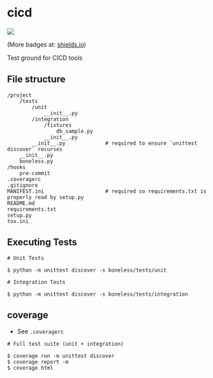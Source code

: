 # cicd

![](https://codebuild.us-east-2.amazonaws.com/badges?uuid=eyJlbmNyeXB0ZWREYXRhIjoiWmZFUU9ZS1NtM1JIdVFYOG0yejBucmFxR2JOYVN0YVZUcTBzSW9ZWjI1K2VCUk1mbXNWQ2NBdUZZWjBLclAxOGxnRnZBRUc4U1c4d0lJdkVreC83MXU0PSIsIml2UGFyYW1ldGVyU3BlYyI6ImR2endXajBObVptcWl3c28iLCJtYXRlcmlhbFNldFNlcmlhbCI6MX0%3D&branch=master)

(More badges at: [shields.io](shields.io))

Test ground for CICD tools

## File structure

```
/project
    /tests
        /unit
            __init__.py
        /integration
            /fixtures
                db_sample.py
            __init__.py
        __init__.py             # required to ensure `unittest discover` recurses
    __init__.py
    boneless.py
/hooks
    pre-commit
.coveragerc
.gitignore
MANIFEST.ini                    # required so requirements.txt is properly read by setup.py
README.md
requirements.txt
setup.py
tox.ini
```

## Executing Tests

```
# Unit Tests

$ python -m unittest discover -s boneless/tests/unit
```

```
# Integration Tests

$ python -m unittest discover -s boneless/tests/integration
```

## coverage

* See `.coveragerc`

```
# Full test suite (unit + integration)

$ coverage run -m unittest discover
$ coverage report -m
$ coverage html
```
